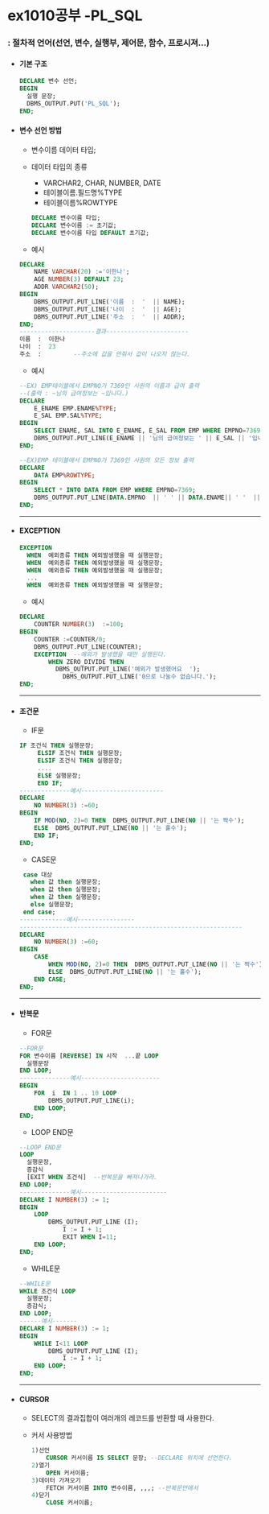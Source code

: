 # ex1010공부 -PL_SQL

### : 절차적 언어(선언, 변수, 실행부, 제어문, 함수, 프로시져...)

- #### 기본 구조

  ```SQL
  DECLARE 변수 선언;
  BEGIN
  	실행 문장;
  	DBMS_OUTPUT.PUT('PL_SQL');
  END;
  ```

- #### 변수 선언 방법

  - 변수이름 데이터 타입;

  - 데이터 타입의 종류

    - VARCHAR2, CHAR, NUMBER, DATE
    - 테이블이름.필드명%TYPE
    - 테이블이름%ROWTYPE

    ```SQL
    DECLARE 변수이름 타입;
    DECLARE 변수이름 := 초기값;
    DECLARE 변수이름 타입 DEFAULT 초기값;
    ```

  - 예시

  ```SQL
  DECLARE 
      NAME VARCHAR(20) :='이한나';
      AGE NUMBER(3) DEFAULT 23;
      ADDR VARCHAR2(50);
  BEGIN
      DBMS_OUTPUT.PUT_LINE('이름  :  '  || NAME);
      DBMS_OUTPUT.PUT_LINE('나이  :  '  || AGE);
      DBMS_OUTPUT.PUT_LINE('주소  :  '  || ADDR);
  END;
  ---------------------결과-----------------------
  이름  :  이한나
  나이  :  23
  주소  :         --주소에 값을 안줘서 값이 나오지 않는다.
  ```

  - 예시

  ```SQL
  --EX) EMP테이블에서 EMPNO가 7369인 사원의 이름과 급여 출력
  --(출력 : ~님의 급여정보는 ~입니다.)
  DECLARE
      E_ENAME EMP.ENAME%TYPE;
      E_SAL EMP.SAL%TYPE;
  BEGIN
      SELECT ENAME, SAL INTO E_ENAME, E_SAL FROM EMP WHERE EMPNO=7369;
      DBMS_OUTPUT.PUT_LINE(E_ENAME || '님의 급여정보는 ' || E_SAL || '입니다.');
  END;
  
  --EX)EMP 테이블에서 EMPNO가 7369인 사원의 모든 정보 출력
  DECLARE
      DATA EMP%ROWTYPE;
  BEGIN
      SELECT * INTO DATA FROM EMP WHERE EMPNO=7369;
      DBMS_OUTPUT.PUT_LINE(DATA.EMPNO  || ' ' || DATA.ENAME|| ' '  || DATA.JOB );
  END;
  ```

  <HR>

- #### EXCEPTION

  ```SQL
  EXCEPTION
  	WHEN  예외종류 THEN 예외발생했을 때 실행문장;
  	WHEN  예외종류 THEN 예외발생했을 때 실행문장;
  	WHEN  예외종류 THEN 예외발생했을 때 실행문장;
  	...
  	WHEN  예외종류 THEN 예외발생했을 때 실행문장;
  ```

  - 예시

  ```SQL
  DECLARE
      COUNTER NUMBER(3)  :=100;
  BEGIN
      COUNTER :=COUNTER/0;
      DBMS_OUTPUT.PUT_LINE(COUNTER);
      EXCEPTION  --예외가 발생했을 때만 실행된다.
          WHEN ZERO_DIVIDE THEN 
          	DBMS_OUTPUT.PUT_LINE('예외가 발생했어요  ');
              DBMS_OUTPUT.PUT_LINE('0으로 나눌수 없습니다.');
  END;
  ```

  <HR>

- #### 조건문

  - IF문

  ```SQL
  IF 조건식 THEN 실행문장;
       ELSIF 조건식 THEN 실행문장;
       ELSIF 조건식 THEN 실행문장;
       ....
       ELSE 실행문장;
       END IF;
  --------------예시-----------------------
  DECLARE
      NO NUMBER(3) :=60;
  BEGIN
      IF MOD(NO, 2)=0 THEN  DBMS_OUTPUT.PUT_LINE(NO || '는 짝수');
      ELSE  DBMS_OUTPUT.PUT_LINE(NO || '는 홀수');
      END IF;
  END;
  ```

  - CASE문

  ```SQL
   case 대상
     when 값 then 실행문장;
     when 값 then 실행문장;
     when 값 then 실행문장;
     else 실행문장;
   end case;
  -------------예시----------------
  --------------------------------------------------------------
  DECLARE
      NO NUMBER(3) :=60;
  BEGIN
      CASE 
          WHEN MOD(NO, 2)=0 THEN  DBMS_OUTPUT.PUT_LINE(NO || '는 짝수');
          ELSE  DBMS_OUTPUT.PUT_LINE(NO || '는 홀수');
      END CASE;
  END;
  ```

  <HR>

- #### 반복문

  - FOR문

  ```sql
  --FOR문
  FOR 변수이름 [REVERSE] IN 시작  ...끝 LOOP
  	실행문장
  END LOOP;
  --------------예시----------------------
  BEGIN
      FOR  i  IN 1 .. 10 LOOP
          DBMS_OUTPUT.PUT_LINE(i);        
      END LOOP;
  END;
  ```

  - LOOP END문

  ```SQL
  --LOOP END문
  LOOP
  	실행문장,
  	증감식
  	[EXIT WHEN 조건식]  --반복문을 빠져나가라.
  END LOOP;
  --------------예시------------------------
  DECLARE I NUMBER(3) := 1;
  BEGIN
      LOOP
          DBMS_OUTPUT.PUT_LINE (I);
              I := I + 1;
              EXIT WHEN I=11;
      END LOOP;
  END;
  ```

  - WHILE문

  ```SQL
  --WHILE문
  WHILE 조건식 LOOP
  	실행문장;
  	증감식;
  END LOOP;
  ------예시-------
  DECLARE I NUMBER(3) := 1;
  BEGIN  
      WHILE I<11 LOOP
          DBMS_OUTPUT.PUT_LINE (I);
              I := I + 1;
      END LOOP;
  END;
  ```

  <HR>

- #### CURSOR

  - SELECT의 결과집합이 여러개의 레코드를 반환할 때 사용한다.

  - 커서 사용방법

    ```SQL
    1)선언
    	CURSOR 커서이름 IS SELECT 문장; --DECLARE 위치에 선언한다.
    2)열기
    	OPEN 커서이름;
    3)데이터 가져오기
    	FETCH 커서이름 INTO 변수이름, ,,,; --반복문안에서 
    4)닫기
    	CLOSE 커서이름;
    ```

